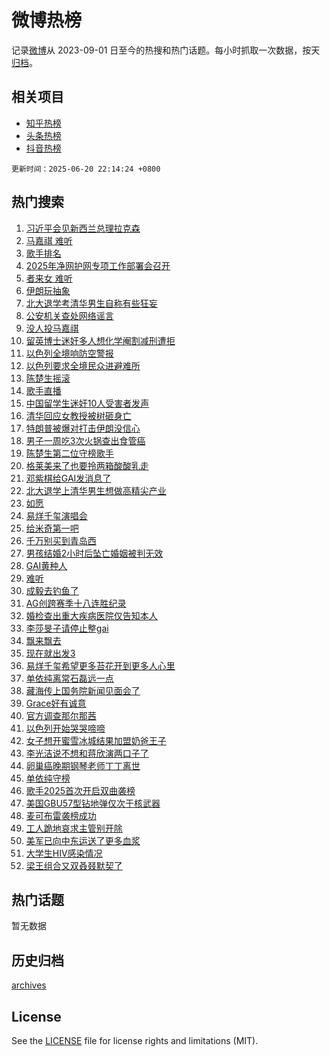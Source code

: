 # 微博热榜

记录[微博](https://www.weibo.com)从 2023-09-01 日至今的热搜和热门话题。每小时抓取一次数据，按天[归档](archives)。

## 相关项目

- [知乎热榜](https://github.com/hotarchive/zhihu)
- [头条热榜](https://github.com/hotarchive/toutiao)
- [抖音热榜](https://github.com/hotarchive/douyin)


`更新时间：2025-06-20 22:14:24 +0800`

## 热门搜索

1. [习近平会见新西兰总理拉克森](https://m.weibo.cn/search?containerid=100103type%3D1%26t%3D10%26q%3D%23%E4%B9%A0%E8%BF%91%E5%B9%B3%E4%BC%9A%E8%A7%81%E6%96%B0%E8%A5%BF%E5%85%B0%E6%80%BB%E7%90%86%E6%8B%89%E5%85%8B%E6%A3%AE%23&stream_entry_id=51&isnewpage=1&extparam=seat%3D1%26pos%3D0%26c_type%3D51%26cate%3D10103%26q%3D%2523%25E4%25B9%25A0%25E8%25BF%2591%25E5%25B9%25B3%25E4%25BC%259A%25E8%25A7%2581%25E6%2596%25B0%25E8%25A5%25BF%25E5%2585%25B0%25E6%2580%25BB%25E7%2590%2586%25E6%258B%2589%25E5%2585%258B%25E6%25A3%25AE%2523%26dgr%3D0%26stream_entry_id%3D51%26filter_type%3Drealtimehot%26display_time%3D1750428863%26pre_seqid%3D1750428863499021700076)
1. [马嘉祺 难听](https://m.weibo.cn/search?containerid=100103type%3D1%26t%3D10%26q%3D%E9%A9%AC%E5%98%89%E7%A5%BA+%E9%9A%BE%E5%90%AC&stream_entry_id=31&isnewpage=1&extparam=seat%3D1%26c_type%3D31%26cate%3D5001%26lcate%3D5001%26stream_entry_id%3D31%26band_rank%3D1%26pos%3D0%26flag%3D4%26q%3D%25E9%25A9%25AC%25E5%2598%2589%25E7%25A5%25BA%2520%25E9%259A%25BE%25E5%2590%25AC%26dgr%3D0%26realpos%3D1%26filter_type%3Drealtimehot%26display_time%3D1750428863%26pre_seqid%3D1750428863499021700076)
1. [歌手排名](https://m.weibo.cn/search?containerid=100103type%3D1%26t%3D10%26q%3D%E6%AD%8C%E6%89%8B%E6%8E%92%E5%90%8D&stream_entry_id=31&isnewpage=1&extparam=seat%3D1%26c_type%3D31%26cate%3D5001%26lcate%3D5001%26stream_entry_id%3D31%26band_rank%3D2%26pos%3D1%26flag%3D1%26q%3D%25E6%25AD%258C%25E6%2589%258B%25E6%258E%2592%25E5%2590%258D%26dgr%3D0%26realpos%3D2%26filter_type%3Drealtimehot%26display_time%3D1750428863%26pre_seqid%3D1750428863499021700076)
1. [2025年净网护网专项工作部署会召开](https://m.weibo.cn/search?containerid=100103type%3D1%26t%3D10%26q%3D%232025%E5%B9%B4%E5%87%80%E7%BD%91%E6%8A%A4%E7%BD%91%E4%B8%93%E9%A1%B9%E5%B7%A5%E4%BD%9C%E9%83%A8%E7%BD%B2%E4%BC%9A%E5%8F%AC%E5%BC%80%23&stream_entry_id=31&isnewpage=1&extparam=seat%3D1%26c_type%3D31%26cate%3D5001%26lcate%3D5001%26stream_entry_id%3D31%26band_rank%3D3%26pos%3D2%26flag%3D0%26q%3D%25232025%25E5%25B9%25B4%25E5%2587%2580%25E7%25BD%2591%25E6%258A%25A4%25E7%25BD%2591%25E4%25B8%2593%25E9%25A1%25B9%25E5%25B7%25A5%25E4%25BD%259C%25E9%2583%25A8%25E7%25BD%25B2%25E4%25BC%259A%25E5%258F%25AC%25E5%25BC%2580%2523%26dgr%3D0%26realpos%3D3%26filter_type%3Drealtimehot%26display_time%3D1750428863%26pre_seqid%3D1750428863499021700076)
1. [者来女 难听](https://m.weibo.cn/search?containerid=100103type%3D1%26t%3D10%26q%3D%E8%80%85%E6%9D%A5%E5%A5%B3+%E9%9A%BE%E5%90%AC&stream_entry_id=31&isnewpage=1&extparam=seat%3D1%26c_type%3D31%26cate%3D5001%26lcate%3D5001%26stream_entry_id%3D31%26band_rank%3D4%26pos%3D3%26flag%3D1%26q%3D%25E8%2580%2585%25E6%259D%25A5%25E5%25A5%25B3%2520%25E9%259A%25BE%25E5%2590%25AC%26dgr%3D0%26realpos%3D4%26filter_type%3Drealtimehot%26display_time%3D1750428863%26pre_seqid%3D1750428863499021700076)
1. [伊朗玩抽象](https://m.weibo.cn/search?containerid=100103type%3D1%26t%3D10%26q%3D%E4%BC%8A%E6%9C%97%E7%8E%A9%E6%8A%BD%E8%B1%A1&stream_entry_id=31&isnewpage=1&extparam=seat%3D1%26c_type%3D31%26cate%3D5001%26lcate%3D5001%26stream_entry_id%3D31%26band_rank%3D5%26pos%3D4%26flag%3D1%26q%3D%25E4%25BC%258A%25E6%259C%2597%25E7%258E%25A9%25E6%258A%25BD%25E8%25B1%25A1%26dgr%3D0%26realpos%3D5%26filter_type%3Drealtimehot%26display_time%3D1750428863%26pre_seqid%3D1750428863499021700076)
1. [北大退学考清华男生自称有些狂妄](https://m.weibo.cn/search?containerid=100103type%3D1%26t%3D10%26q%3D%23%E5%8C%97%E5%A4%A7%E9%80%80%E5%AD%A6%E8%80%83%E6%B8%85%E5%8D%8E%E7%94%B7%E7%94%9F%E8%87%AA%E7%A7%B0%E6%9C%89%E4%BA%9B%E7%8B%82%E5%A6%84%23&stream_entry_id=31&isnewpage=1&extparam=seat%3D1%26c_type%3D31%26cate%3D5001%26lcate%3D5001%26stream_entry_id%3D31%26band_rank%3D6%26pos%3D5%26flag%3D0%26q%3D%2523%25E5%258C%2597%25E5%25A4%25A7%25E9%2580%2580%25E5%25AD%25A6%25E8%2580%2583%25E6%25B8%2585%25E5%258D%258E%25E7%2594%25B7%25E7%2594%259F%25E8%2587%25AA%25E7%25A7%25B0%25E6%259C%2589%25E4%25BA%259B%25E7%258B%2582%25E5%25A6%2584%2523%26dgr%3D0%26realpos%3D6%26filter_type%3Drealtimehot%26display_time%3D1750428863%26pre_seqid%3D1750428863499021700076)
1. [公安机关查处网络谣言](https://m.weibo.cn/search?containerid=100103type%3D1%26t%3D10%26q%3D%23%E5%85%AC%E5%AE%89%E6%9C%BA%E5%85%B3%E6%9F%A5%E5%A4%84%E7%BD%91%E7%BB%9C%E8%B0%A3%E8%A8%80%23&stream_entry_id=31&isnewpage=1&extparam=seat%3D1%26c_type%3D31%26cate%3D5001%26lcate%3D5001%26stream_entry_id%3D31%26band_rank%3D7%26filter_type%3Drealtimehot%26pos%3D6%26q%3D%2523%25E5%2585%25AC%25E5%25AE%2589%25E6%259C%25BA%25E5%2585%25B3%25E6%259F%25A5%25E5%25A4%2584%25E7%25BD%2591%25E7%25BB%259C%25E8%25B0%25A3%25E8%25A8%2580%2523%26dgr%3D0%26is_ad_pos%3D1%26adid%3D290698%26display_time%3D1750428863%26pre_seqid%3D1750428863499021700076)
1. [没人投马嘉祺](https://m.weibo.cn/search?containerid=100103type%3D1%26t%3D10%26q%3D%23%E6%B2%A1%E4%BA%BA%E6%8A%95%E9%A9%AC%E5%98%89%E7%A5%BA%23&stream_entry_id=31&isnewpage=1&extparam=seat%3D1%26c_type%3D31%26cate%3D5001%26lcate%3D5001%26stream_entry_id%3D31%26band_rank%3D7%26pos%3D7%26flag%3D1%26q%3D%2523%25E6%25B2%25A1%25E4%25BA%25BA%25E6%258A%2595%25E9%25A9%25AC%25E5%2598%2589%25E7%25A5%25BA%2523%26dgr%3D0%26realpos%3D7%26filter_type%3Drealtimehot%26display_time%3D1750428863%26pre_seqid%3D1750428863499021700076)
1. [留英博士迷奸多人想化学阉割减刑遭拒](https://m.weibo.cn/search?containerid=100103type%3D1%26t%3D10%26q%3D%23%E7%95%99%E8%8B%B1%E5%8D%9A%E5%A3%AB%E8%BF%B7%E5%A5%B8%E5%A4%9A%E4%BA%BA%E6%83%B3%E5%8C%96%E5%AD%A6%E9%98%89%E5%89%B2%E5%87%8F%E5%88%91%E9%81%AD%E6%8B%92%23&stream_entry_id=31&isnewpage=1&extparam=seat%3D1%26c_type%3D31%26cate%3D5001%26lcate%3D5001%26stream_entry_id%3D31%26band_rank%3D8%26pos%3D8%26flag%3D0%26q%3D%2523%25E7%2595%2599%25E8%258B%25B1%25E5%258D%259A%25E5%25A3%25AB%25E8%25BF%25B7%25E5%25A5%25B8%25E5%25A4%259A%25E4%25BA%25BA%25E6%2583%25B3%25E5%258C%2596%25E5%25AD%25A6%25E9%2598%2589%25E5%2589%25B2%25E5%2587%258F%25E5%2588%2591%25E9%2581%25AD%25E6%258B%2592%2523%26dgr%3D0%26realpos%3D8%26filter_type%3Drealtimehot%26display_time%3D1750428863%26pre_seqid%3D1750428863499021700076)
1. [以色列全境响防空警报](https://m.weibo.cn/search?containerid=100103type%3D1%26t%3D10%26q%3D%23%E4%BB%A5%E8%89%B2%E5%88%97%E5%85%A8%E5%A2%83%E5%93%8D%E9%98%B2%E7%A9%BA%E8%AD%A6%E6%8A%A5%23&stream_entry_id=31&isnewpage=1&extparam=seat%3D1%26c_type%3D31%26cate%3D5001%26lcate%3D5001%26stream_entry_id%3D31%26band_rank%3D9%26pos%3D9%26flag%3D1%26q%3D%2523%25E4%25BB%25A5%25E8%2589%25B2%25E5%2588%2597%25E5%2585%25A8%25E5%25A2%2583%25E5%2593%258D%25E9%2598%25B2%25E7%25A9%25BA%25E8%25AD%25A6%25E6%258A%25A5%2523%26dgr%3D0%26realpos%3D9%26filter_type%3Drealtimehot%26display_time%3D1750428863%26pre_seqid%3D1750428863499021700076)
1. [以色列要求全境民众进避难所](https://m.weibo.cn/search?containerid=100103type%3D1%26t%3D10%26q%3D%23%E4%BB%A5%E8%89%B2%E5%88%97%E8%A6%81%E6%B1%82%E5%85%A8%E5%A2%83%E6%B0%91%E4%BC%97%E8%BF%9B%E9%81%BF%E9%9A%BE%E6%89%80%23&stream_entry_id=31&isnewpage=1&extparam=seat%3D1%26c_type%3D31%26cate%3D5001%26lcate%3D5001%26stream_entry_id%3D31%26band_rank%3D10%26pos%3D10%26flag%3D1%26q%3D%2523%25E4%25BB%25A5%25E8%2589%25B2%25E5%2588%2597%25E8%25A6%2581%25E6%25B1%2582%25E5%2585%25A8%25E5%25A2%2583%25E6%25B0%2591%25E4%25BC%2597%25E8%25BF%259B%25E9%2581%25BF%25E9%259A%25BE%25E6%2589%2580%2523%26dgr%3D0%26realpos%3D10%26filter_type%3Drealtimehot%26display_time%3D1750428863%26pre_seqid%3D1750428863499021700076)
1. [陈楚生摇滚](https://m.weibo.cn/search?containerid=100103type%3D1%26t%3D10%26q%3D%E9%99%88%E6%A5%9A%E7%94%9F%E6%91%87%E6%BB%9A&stream_entry_id=31&isnewpage=1&extparam=seat%3D1%26c_type%3D31%26cate%3D5001%26lcate%3D5001%26stream_entry_id%3D31%26band_rank%3D11%26pos%3D11%26flag%3D1%26q%3D%25E9%2599%2588%25E6%25A5%259A%25E7%2594%259F%25E6%2591%2587%25E6%25BB%259A%26dgr%3D0%26realpos%3D11%26filter_type%3Drealtimehot%26display_time%3D1750428863%26pre_seqid%3D1750428863499021700076)
1. [歌手直播](https://m.weibo.cn/search?containerid=100103type%3D1%26t%3D10%26q%3D%E6%AD%8C%E6%89%8B%E7%9B%B4%E6%92%AD&stream_entry_id=31&isnewpage=1&extparam=seat%3D1%26c_type%3D31%26cate%3D5001%26lcate%3D5001%26stream_entry_id%3D31%26band_rank%3D12%26pos%3D12%26flag%3D0%26q%3D%25E6%25AD%258C%25E6%2589%258B%25E7%259B%25B4%25E6%2592%25AD%26dgr%3D0%26realpos%3D12%26filter_type%3Drealtimehot%26display_time%3D1750428863%26pre_seqid%3D1750428863499021700076)
1. [中国留学生迷奸10人受害者发声](https://m.weibo.cn/search?containerid=100103type%3D1%26t%3D10%26q%3D%23%E4%B8%AD%E5%9B%BD%E7%95%99%E5%AD%A6%E7%94%9F%E8%BF%B7%E5%A5%B810%E4%BA%BA%E5%8F%97%E5%AE%B3%E8%80%85%E5%8F%91%E5%A3%B0%23&stream_entry_id=31&isnewpage=1&extparam=seat%3D1%26c_type%3D31%26cate%3D5001%26lcate%3D5001%26stream_entry_id%3D31%26band_rank%3D13%26pos%3D13%26flag%3D2%26q%3D%2523%25E4%25B8%25AD%25E5%259B%25BD%25E7%2595%2599%25E5%25AD%25A6%25E7%2594%259F%25E8%25BF%25B7%25E5%25A5%25B810%25E4%25BA%25BA%25E5%258F%2597%25E5%25AE%25B3%25E8%2580%2585%25E5%258F%2591%25E5%25A3%25B0%2523%26dgr%3D0%26realpos%3D13%26filter_type%3Drealtimehot%26display_time%3D1750428863%26pre_seqid%3D1750428863499021700076)
1. [清华回应女教授被树砸身亡](https://m.weibo.cn/search?containerid=100103type%3D1%26t%3D10%26q%3D%23%E6%B8%85%E5%8D%8E%E5%9B%9E%E5%BA%94%E5%A5%B3%E6%95%99%E6%8E%88%E8%A2%AB%E6%A0%91%E7%A0%B8%E8%BA%AB%E4%BA%A1%23&stream_entry_id=31&isnewpage=1&extparam=seat%3D1%26c_type%3D31%26cate%3D5001%26lcate%3D5001%26stream_entry_id%3D31%26band_rank%3D14%26pos%3D14%26flag%3D0%26q%3D%2523%25E6%25B8%2585%25E5%258D%258E%25E5%259B%259E%25E5%25BA%2594%25E5%25A5%25B3%25E6%2595%2599%25E6%258E%2588%25E8%25A2%25AB%25E6%25A0%2591%25E7%25A0%25B8%25E8%25BA%25AB%25E4%25BA%25A1%2523%26dgr%3D0%26realpos%3D14%26filter_type%3Drealtimehot%26display_time%3D1750428863%26pre_seqid%3D1750428863499021700076)
1. [特朗普被爆对打击伊朗没信心](https://m.weibo.cn/search?containerid=100103type%3D1%26t%3D10%26q%3D%23%E7%89%B9%E6%9C%97%E6%99%AE%E8%A2%AB%E7%88%86%E5%AF%B9%E6%89%93%E5%87%BB%E4%BC%8A%E6%9C%97%E6%B2%A1%E4%BF%A1%E5%BF%83%23&stream_entry_id=31&isnewpage=1&extparam=seat%3D1%26c_type%3D31%26cate%3D5001%26lcate%3D5001%26stream_entry_id%3D31%26band_rank%3D15%26pos%3D15%26flag%3D1%26q%3D%2523%25E7%2589%25B9%25E6%259C%2597%25E6%2599%25AE%25E8%25A2%25AB%25E7%2588%2586%25E5%25AF%25B9%25E6%2589%2593%25E5%2587%25BB%25E4%25BC%258A%25E6%259C%2597%25E6%25B2%25A1%25E4%25BF%25A1%25E5%25BF%2583%2523%26dgr%3D0%26realpos%3D15%26filter_type%3Drealtimehot%26display_time%3D1750428863%26pre_seqid%3D1750428863499021700076)
1. [男子一周吃3次火锅查出食管癌](https://m.weibo.cn/search?containerid=100103type%3D1%26t%3D10%26q%3D%23%E7%94%B7%E5%AD%90%E4%B8%80%E5%91%A8%E5%90%833%E6%AC%A1%E7%81%AB%E9%94%85%E6%9F%A5%E5%87%BA%E9%A3%9F%E7%AE%A1%E7%99%8C%23&stream_entry_id=31&isnewpage=1&extparam=seat%3D1%26c_type%3D31%26cate%3D5001%26lcate%3D5001%26stream_entry_id%3D31%26band_rank%3D16%26pos%3D16%26flag%3D0%26q%3D%2523%25E7%2594%25B7%25E5%25AD%2590%25E4%25B8%2580%25E5%2591%25A8%25E5%2590%25833%25E6%25AC%25A1%25E7%2581%25AB%25E9%2594%2585%25E6%259F%25A5%25E5%2587%25BA%25E9%25A3%259F%25E7%25AE%25A1%25E7%2599%258C%2523%26dgr%3D0%26realpos%3D16%26filter_type%3Drealtimehot%26display_time%3D1750428863%26pre_seqid%3D1750428863499021700076)
1. [陈楚生第二位守榜歌手](https://m.weibo.cn/search?containerid=100103type%3D1%26t%3D10%26q%3D%E9%99%88%E6%A5%9A%E7%94%9F%E7%AC%AC%E4%BA%8C%E4%BD%8D%E5%AE%88%E6%A6%9C%E6%AD%8C%E6%89%8B&stream_entry_id=31&isnewpage=1&extparam=seat%3D1%26c_type%3D31%26cate%3D5001%26lcate%3D5001%26stream_entry_id%3D31%26band_rank%3D17%26pos%3D17%26flag%3D1%26q%3D%25E9%2599%2588%25E6%25A5%259A%25E7%2594%259F%25E7%25AC%25AC%25E4%25BA%258C%25E4%25BD%258D%25E5%25AE%2588%25E6%25A6%259C%25E6%25AD%258C%25E6%2589%258B%26dgr%3D0%26realpos%3D17%26filter_type%3Drealtimehot%26display_time%3D1750428863%26pre_seqid%3D1750428863499021700076)
1. [格莱美来了也要拎两箱酸酸乳走](https://m.weibo.cn/search?containerid=100103type%3D1%26t%3D10%26q%3D%23%E6%A0%BC%E8%8E%B1%E7%BE%8E%E6%9D%A5%E4%BA%86%E4%B9%9F%E8%A6%81%E6%8B%8E%E4%B8%A4%E7%AE%B1%E9%85%B8%E9%85%B8%E4%B9%B3%E8%B5%B0%23&stream_entry_id=31&isnewpage=1&extparam=seat%3D1%26c_type%3D31%26cate%3D5001%26lcate%3D5001%26stream_entry_id%3D31%26band_rank%3D18%26pos%3D18%26flag%3D1%26q%3D%2523%25E6%25A0%25BC%25E8%258E%25B1%25E7%25BE%258E%25E6%259D%25A5%25E4%25BA%2586%25E4%25B9%259F%25E8%25A6%2581%25E6%258B%258E%25E4%25B8%25A4%25E7%25AE%25B1%25E9%2585%25B8%25E9%2585%25B8%25E4%25B9%25B3%25E8%25B5%25B0%2523%26dgr%3D0%26realpos%3D18%26filter_type%3Drealtimehot%26display_time%3D1750428863%26pre_seqid%3D1750428863499021700076)
1. [邓紫棋给GAI发消息了](https://m.weibo.cn/search?containerid=100103type%3D1%26t%3D10%26q%3D%23%E9%82%93%E7%B4%AB%E6%A3%8B%E7%BB%99GAI%E5%8F%91%E6%B6%88%E6%81%AF%E4%BA%86%23&stream_entry_id=31&isnewpage=1&extparam=seat%3D1%26c_type%3D31%26cate%3D5001%26lcate%3D5001%26stream_entry_id%3D31%26band_rank%3D19%26pos%3D19%26flag%3D1%26q%3D%2523%25E9%2582%2593%25E7%25B4%25AB%25E6%25A3%258B%25E7%25BB%2599GAI%25E5%258F%2591%25E6%25B6%2588%25E6%2581%25AF%25E4%25BA%2586%2523%26dgr%3D0%26realpos%3D19%26filter_type%3Drealtimehot%26display_time%3D1750428863%26pre_seqid%3D1750428863499021700076)
1. [北大退学上清华男生想做高精尖产业](https://m.weibo.cn/search?containerid=100103type%3D1%26t%3D10%26q%3D%23%E5%8C%97%E5%A4%A7%E9%80%80%E5%AD%A6%E4%B8%8A%E6%B8%85%E5%8D%8E%E7%94%B7%E7%94%9F%E6%83%B3%E5%81%9A%E9%AB%98%E7%B2%BE%E5%B0%96%E4%BA%A7%E4%B8%9A%23&stream_entry_id=31&isnewpage=1&extparam=seat%3D1%26c_type%3D31%26cate%3D5001%26lcate%3D5001%26stream_entry_id%3D31%26band_rank%3D20%26pos%3D20%26flag%3D1%26q%3D%2523%25E5%258C%2597%25E5%25A4%25A7%25E9%2580%2580%25E5%25AD%25A6%25E4%25B8%258A%25E6%25B8%2585%25E5%258D%258E%25E7%2594%25B7%25E7%2594%259F%25E6%2583%25B3%25E5%2581%259A%25E9%25AB%2598%25E7%25B2%25BE%25E5%25B0%2596%25E4%25BA%25A7%25E4%25B8%259A%2523%26dgr%3D0%26realpos%3D20%26filter_type%3Drealtimehot%26display_time%3D1750428863%26pre_seqid%3D1750428863499021700076)
1. [如愿](https://m.weibo.cn/search?containerid=100103type%3D1%26t%3D10%26q%3D%E5%A6%82%E6%84%BF&stream_entry_id=31&isnewpage=1&extparam=seat%3D1%26c_type%3D31%26cate%3D5001%26lcate%3D5001%26stream_entry_id%3D31%26band_rank%3D21%26pos%3D21%26flag%3D1%26q%3D%25E5%25A6%2582%25E6%2584%25BF%26dgr%3D0%26realpos%3D21%26filter_type%3Drealtimehot%26display_time%3D1750428863%26pre_seqid%3D1750428863499021700076)
1. [易烊千玺演唱会](https://m.weibo.cn/search?containerid=100103type%3D1%26t%3D10%26q%3D%E6%98%93%E7%83%8A%E5%8D%83%E7%8E%BA%E6%BC%94%E5%94%B1%E4%BC%9A&stream_entry_id=31&isnewpage=1&extparam=seat%3D1%26c_type%3D31%26cate%3D5001%26lcate%3D5001%26stream_entry_id%3D31%26band_rank%3D22%26pos%3D22%26flag%3D1%26q%3D%25E6%2598%2593%25E7%2583%258A%25E5%258D%2583%25E7%258E%25BA%25E6%25BC%2594%25E5%2594%25B1%25E4%25BC%259A%26dgr%3D0%26realpos%3D22%26filter_type%3Drealtimehot%26display_time%3D1750428863%26pre_seqid%3D1750428863499021700076)
1. [给米奇第一吧](https://m.weibo.cn/search?containerid=100103type%3D1%26t%3D10%26q%3D%E7%BB%99%E7%B1%B3%E5%A5%87%E7%AC%AC%E4%B8%80%E5%90%A7&stream_entry_id=31&isnewpage=1&extparam=seat%3D1%26c_type%3D31%26cate%3D5001%26lcate%3D5001%26stream_entry_id%3D31%26band_rank%3D23%26pos%3D23%26flag%3D1%26q%3D%25E7%25BB%2599%25E7%25B1%25B3%25E5%25A5%2587%25E7%25AC%25AC%25E4%25B8%2580%25E5%2590%25A7%26dgr%3D0%26realpos%3D23%26filter_type%3Drealtimehot%26display_time%3D1750428863%26pre_seqid%3D1750428863499021700076)
1. [千万别买到青岛西](https://m.weibo.cn/search?containerid=100103type%3D1%26t%3D10%26q%3D%E5%8D%83%E4%B8%87%E5%88%AB%E4%B9%B0%E5%88%B0%E9%9D%92%E5%B2%9B%E8%A5%BF&stream_entry_id=31&isnewpage=1&extparam=seat%3D1%26c_type%3D31%26cate%3D5001%26lcate%3D5001%26stream_entry_id%3D31%26band_rank%3D24%26pos%3D24%26flag%3D0%26q%3D%25E5%258D%2583%25E4%25B8%2587%25E5%2588%25AB%25E4%25B9%25B0%25E5%2588%25B0%25E9%259D%2592%25E5%25B2%259B%25E8%25A5%25BF%26dgr%3D0%26realpos%3D24%26filter_type%3Drealtimehot%26display_time%3D1750428863%26pre_seqid%3D1750428863499021700076)
1. [男孩结婚2小时后坠亡婚姻被判无效](https://m.weibo.cn/search?containerid=100103type%3D1%26t%3D10%26q%3D%23%E7%94%B7%E5%AD%A9%E7%BB%93%E5%A9%9A2%E5%B0%8F%E6%97%B6%E5%90%8E%E5%9D%A0%E4%BA%A1%E5%A9%9A%E5%A7%BB%E8%A2%AB%E5%88%A4%E6%97%A0%E6%95%88%23&stream_entry_id=31&isnewpage=1&extparam=seat%3D1%26c_type%3D31%26cate%3D5001%26lcate%3D5001%26stream_entry_id%3D31%26band_rank%3D25%26pos%3D25%26flag%3D0%26q%3D%2523%25E7%2594%25B7%25E5%25AD%25A9%25E7%25BB%2593%25E5%25A9%259A2%25E5%25B0%258F%25E6%2597%25B6%25E5%2590%258E%25E5%259D%25A0%25E4%25BA%25A1%25E5%25A9%259A%25E5%25A7%25BB%25E8%25A2%25AB%25E5%2588%25A4%25E6%2597%25A0%25E6%2595%2588%2523%26dgr%3D0%26realpos%3D25%26filter_type%3Drealtimehot%26display_time%3D1750428863%26pre_seqid%3D1750428863499021700076)
1. [GAI黄种人](https://m.weibo.cn/search?containerid=100103type%3D1%26t%3D10%26q%3D%23GAI%E9%BB%84%E7%A7%8D%E4%BA%BA%23&stream_entry_id=31&isnewpage=1&extparam=seat%3D1%26c_type%3D31%26cate%3D5001%26lcate%3D5001%26stream_entry_id%3D31%26band_rank%3D26%26pos%3D26%26flag%3D1%26q%3D%2523GAI%25E9%25BB%2584%25E7%25A7%258D%25E4%25BA%25BA%2523%26dgr%3D0%26realpos%3D26%26filter_type%3Drealtimehot%26display_time%3D1750428863%26pre_seqid%3D1750428863499021700076)
1. [难听](https://m.weibo.cn/search?containerid=100103type%3D1%26t%3D10%26q%3D%E9%9A%BE%E5%90%AC&stream_entry_id=31&isnewpage=1&extparam=seat%3D1%26c_type%3D31%26cate%3D5001%26lcate%3D5001%26stream_entry_id%3D31%26band_rank%3D27%26pos%3D27%26flag%3D1%26q%3D%25E9%259A%25BE%25E5%2590%25AC%26dgr%3D0%26realpos%3D27%26filter_type%3Drealtimehot%26display_time%3D1750428863%26pre_seqid%3D1750428863499021700076)
1. [成毅去钓鱼了](https://m.weibo.cn/search?containerid=100103type%3D1%26t%3D10%26q%3D%E6%88%90%E6%AF%85%E5%8E%BB%E9%92%93%E9%B1%BC%E4%BA%86&stream_entry_id=31&isnewpage=1&extparam=seat%3D1%26c_type%3D31%26cate%3D5001%26lcate%3D5001%26stream_entry_id%3D31%26band_rank%3D28%26pos%3D28%26flag%3D1%26q%3D%25E6%2588%2590%25E6%25AF%2585%25E5%258E%25BB%25E9%2592%2593%25E9%25B1%25BC%25E4%25BA%2586%26dgr%3D0%26realpos%3D28%26filter_type%3Drealtimehot%26display_time%3D1750428863%26pre_seqid%3D1750428863499021700076)
1. [AG创跨赛季十八连胜纪录](https://m.weibo.cn/search?containerid=100103type%3D1%26t%3D10%26q%3D%23AG%E5%88%9B%E8%B7%A8%E8%B5%9B%E5%AD%A3%E5%8D%81%E5%85%AB%E8%BF%9E%E8%83%9C%E7%BA%AA%E5%BD%95%23&stream_entry_id=31&isnewpage=1&extparam=seat%3D1%26c_type%3D31%26cate%3D5001%26lcate%3D5001%26stream_entry_id%3D31%26band_rank%3D29%26pos%3D29%26flag%3D1%26q%3D%2523AG%25E5%2588%259B%25E8%25B7%25A8%25E8%25B5%259B%25E5%25AD%25A3%25E5%258D%2581%25E5%2585%25AB%25E8%25BF%259E%25E8%2583%259C%25E7%25BA%25AA%25E5%25BD%2595%2523%26dgr%3D0%26realpos%3D29%26filter_type%3Drealtimehot%26display_time%3D1750428863%26pre_seqid%3D1750428863499021700076)
1. [婚检查出重大疾病医院仅告知本人](https://m.weibo.cn/search?containerid=100103type%3D1%26t%3D10%26q%3D%23%E5%A9%9A%E6%A3%80%E6%9F%A5%E5%87%BA%E9%87%8D%E5%A4%A7%E7%96%BE%E7%97%85%E5%8C%BB%E9%99%A2%E4%BB%85%E5%91%8A%E7%9F%A5%E6%9C%AC%E4%BA%BA%23&stream_entry_id=31&isnewpage=1&extparam=seat%3D1%26c_type%3D31%26cate%3D5001%26lcate%3D5001%26stream_entry_id%3D31%26band_rank%3D30%26pos%3D30%26flag%3D0%26q%3D%2523%25E5%25A9%259A%25E6%25A3%2580%25E6%259F%25A5%25E5%2587%25BA%25E9%2587%258D%25E5%25A4%25A7%25E7%2596%25BE%25E7%2597%2585%25E5%258C%25BB%25E9%2599%25A2%25E4%25BB%2585%25E5%2591%258A%25E7%259F%25A5%25E6%259C%25AC%25E4%25BA%25BA%2523%26dgr%3D0%26realpos%3D30%26filter_type%3Drealtimehot%26display_time%3D1750428863%26pre_seqid%3D1750428863499021700076)
1. [李莎旻子请停止整gai](https://m.weibo.cn/search?containerid=100103type%3D1%26t%3D10%26q%3D%E6%9D%8E%E8%8E%8E%E6%97%BB%E5%AD%90%E8%AF%B7%E5%81%9C%E6%AD%A2%E6%95%B4gai&stream_entry_id=31&isnewpage=1&extparam=seat%3D1%26c_type%3D31%26cate%3D5001%26lcate%3D5001%26stream_entry_id%3D31%26band_rank%3D31%26pos%3D31%26flag%3D1%26q%3D%25E6%259D%258E%25E8%258E%258E%25E6%2597%25BB%25E5%25AD%2590%25E8%25AF%25B7%25E5%2581%259C%25E6%25AD%25A2%25E6%2595%25B4gai%26dgr%3D0%26realpos%3D31%26filter_type%3Drealtimehot%26display_time%3D1750428863%26pre_seqid%3D1750428863499021700076)
1. [飘来飘去](https://m.weibo.cn/search?containerid=100103type%3D1%26t%3D10%26q%3D%E9%A3%98%E6%9D%A5%E9%A3%98%E5%8E%BB&stream_entry_id=31&isnewpage=1&extparam=seat%3D1%26c_type%3D31%26cate%3D5001%26lcate%3D5001%26stream_entry_id%3D31%26band_rank%3D32%26pos%3D32%26flag%3D1%26q%3D%25E9%25A3%2598%25E6%259D%25A5%25E9%25A3%2598%25E5%258E%25BB%26dgr%3D0%26realpos%3D32%26filter_type%3Drealtimehot%26display_time%3D1750428863%26pre_seqid%3D1750428863499021700076)
1. [现在就出发3](https://m.weibo.cn/search?containerid=100103type%3D1%26t%3D10%26q%3D%E7%8E%B0%E5%9C%A8%E5%B0%B1%E5%87%BA%E5%8F%913&stream_entry_id=31&isnewpage=1&extparam=seat%3D1%26c_type%3D31%26cate%3D5001%26lcate%3D5001%26stream_entry_id%3D31%26band_rank%3D33%26pos%3D33%26flag%3D0%26q%3D%25E7%258E%25B0%25E5%259C%25A8%25E5%25B0%25B1%25E5%2587%25BA%25E5%258F%25913%26dgr%3D0%26realpos%3D33%26filter_type%3Drealtimehot%26display_time%3D1750428863%26pre_seqid%3D1750428863499021700076)
1. [易烊千玺希望更多苔花开到更多人心里](https://m.weibo.cn/search?containerid=100103type%3D1%26t%3D10%26q%3D%23%E6%98%93%E7%83%8A%E5%8D%83%E7%8E%BA%E5%B8%8C%E6%9C%9B%E6%9B%B4%E5%A4%9A%E8%8B%94%E8%8A%B1%E5%BC%80%E5%88%B0%E6%9B%B4%E5%A4%9A%E4%BA%BA%E5%BF%83%E9%87%8C%23&stream_entry_id=31&isnewpage=1&extparam=seat%3D1%26c_type%3D31%26cate%3D5001%26lcate%3D5001%26stream_entry_id%3D31%26band_rank%3D34%26pos%3D34%26flag%3D1%26q%3D%2523%25E6%2598%2593%25E7%2583%258A%25E5%258D%2583%25E7%258E%25BA%25E5%25B8%258C%25E6%259C%259B%25E6%259B%25B4%25E5%25A4%259A%25E8%258B%2594%25E8%258A%25B1%25E5%25BC%2580%25E5%2588%25B0%25E6%259B%25B4%25E5%25A4%259A%25E4%25BA%25BA%25E5%25BF%2583%25E9%2587%258C%2523%26dgr%3D0%26realpos%3D34%26filter_type%3Drealtimehot%26display_time%3D1750428863%26pre_seqid%3D1750428863499021700076)
1. [单依纯离常石磊远一点](https://m.weibo.cn/search?containerid=100103type%3D1%26t%3D10%26q%3D%E5%8D%95%E4%BE%9D%E7%BA%AF%E7%A6%BB%E5%B8%B8%E7%9F%B3%E7%A3%8A%E8%BF%9C%E4%B8%80%E7%82%B9&stream_entry_id=31&isnewpage=1&extparam=seat%3D1%26c_type%3D31%26cate%3D5001%26lcate%3D5001%26stream_entry_id%3D31%26band_rank%3D35%26pos%3D35%26flag%3D0%26q%3D%25E5%258D%2595%25E4%25BE%259D%25E7%25BA%25AF%25E7%25A6%25BB%25E5%25B8%25B8%25E7%259F%25B3%25E7%25A3%258A%25E8%25BF%259C%25E4%25B8%2580%25E7%2582%25B9%26dgr%3D0%26realpos%3D35%26filter_type%3Drealtimehot%26display_time%3D1750428863%26pre_seqid%3D1750428863499021700076)
1. [藏海传上国务院新闻见面会了](https://m.weibo.cn/search?containerid=100103type%3D1%26t%3D10%26q%3D%23%E8%97%8F%E6%B5%B7%E4%BC%A0%E4%B8%8A%E5%9B%BD%E5%8A%A1%E9%99%A2%E6%96%B0%E9%97%BB%E8%A7%81%E9%9D%A2%E4%BC%9A%E4%BA%86%23&stream_entry_id=31&isnewpage=1&extparam=seat%3D1%26c_type%3D31%26cate%3D5001%26lcate%3D5001%26stream_entry_id%3D31%26band_rank%3D36%26pos%3D36%26flag%3D1%26q%3D%2523%25E8%2597%258F%25E6%25B5%25B7%25E4%25BC%25A0%25E4%25B8%258A%25E5%259B%25BD%25E5%258A%25A1%25E9%2599%25A2%25E6%2596%25B0%25E9%2597%25BB%25E8%25A7%2581%25E9%259D%25A2%25E4%25BC%259A%25E4%25BA%2586%2523%26dgr%3D0%26realpos%3D36%26filter_type%3Drealtimehot%26display_time%3D1750428863%26pre_seqid%3D1750428863499021700076)
1. [Grace好有诚意](https://m.weibo.cn/search?containerid=100103type%3D1%26t%3D10%26q%3DGrace%E5%A5%BD%E6%9C%89%E8%AF%9A%E6%84%8F&stream_entry_id=31&isnewpage=1&extparam=seat%3D1%26c_type%3D31%26cate%3D5001%26lcate%3D5001%26stream_entry_id%3D31%26band_rank%3D37%26pos%3D37%26flag%3D1%26q%3DGrace%25E5%25A5%25BD%25E6%259C%2589%25E8%25AF%259A%25E6%2584%258F%26dgr%3D0%26realpos%3D37%26filter_type%3Drealtimehot%26display_time%3D1750428863%26pre_seqid%3D1750428863499021700076)
1. [官方调查那尔那茜](https://m.weibo.cn/search?containerid=100103type%3D1%26t%3D10%26q%3D%23%E5%AE%98%E6%96%B9%E8%B0%83%E6%9F%A5%E9%82%A3%E5%B0%94%E9%82%A3%E8%8C%9C%23&stream_entry_id=31&isnewpage=1&extparam=seat%3D1%26c_type%3D31%26cate%3D5001%26lcate%3D5001%26stream_entry_id%3D31%26band_rank%3D38%26pos%3D38%26flag%3D0%26q%3D%2523%25E5%25AE%2598%25E6%2596%25B9%25E8%25B0%2583%25E6%259F%25A5%25E9%2582%25A3%25E5%25B0%2594%25E9%2582%25A3%25E8%258C%259C%2523%26dgr%3D0%26realpos%3D38%26filter_type%3Drealtimehot%26display_time%3D1750428863%26pre_seqid%3D1750428863499021700076)
1. [以色列开始哭哭啼啼](https://m.weibo.cn/search?containerid=100103type%3D1%26t%3D10%26q%3D%23%E4%BB%A5%E8%89%B2%E5%88%97%E5%BC%80%E5%A7%8B%E5%93%AD%E5%93%AD%E5%95%BC%E5%95%BC%23&stream_entry_id=31&isnewpage=1&extparam=seat%3D1%26c_type%3D31%26cate%3D5001%26lcate%3D5001%26stream_entry_id%3D31%26band_rank%3D39%26pos%3D39%26flag%3D0%26q%3D%2523%25E4%25BB%25A5%25E8%2589%25B2%25E5%2588%2597%25E5%25BC%2580%25E5%25A7%258B%25E5%2593%25AD%25E5%2593%25AD%25E5%2595%25BC%25E5%2595%25BC%2523%26dgr%3D0%26realpos%3D39%26filter_type%3Drealtimehot%26display_time%3D1750428863%26pre_seqid%3D1750428863499021700076)
1. [女子想开蜜雪冰城结果加盟奶爸王子](https://m.weibo.cn/search?containerid=100103type%3D1%26t%3D10%26q%3D%23%E5%A5%B3%E5%AD%90%E6%83%B3%E5%BC%80%E8%9C%9C%E9%9B%AA%E5%86%B0%E5%9F%8E%E7%BB%93%E6%9E%9C%E5%8A%A0%E7%9B%9F%E5%A5%B6%E7%88%B8%E7%8E%8B%E5%AD%90%23&stream_entry_id=31&isnewpage=1&extparam=seat%3D1%26c_type%3D31%26cate%3D5001%26lcate%3D5001%26stream_entry_id%3D31%26band_rank%3D40%26pos%3D40%26flag%3D1%26q%3D%2523%25E5%25A5%25B3%25E5%25AD%2590%25E6%2583%25B3%25E5%25BC%2580%25E8%259C%259C%25E9%259B%25AA%25E5%2586%25B0%25E5%259F%258E%25E7%25BB%2593%25E6%259E%259C%25E5%258A%25A0%25E7%259B%259F%25E5%25A5%25B6%25E7%2588%25B8%25E7%258E%258B%25E5%25AD%2590%2523%26dgr%3D0%26realpos%3D40%26filter_type%3Drealtimehot%26display_time%3D1750428863%26pre_seqid%3D1750428863499021700076)
1. [李光洁说不想和蒋欣演两口子了](https://m.weibo.cn/search?containerid=100103type%3D1%26t%3D10%26q%3D%23%E6%9D%8E%E5%85%89%E6%B4%81%E8%AF%B4%E4%B8%8D%E6%83%B3%E5%92%8C%E8%92%8B%E6%AC%A3%E6%BC%94%E4%B8%A4%E5%8F%A3%E5%AD%90%E4%BA%86%23&stream_entry_id=31&isnewpage=1&extparam=seat%3D1%26c_type%3D31%26cate%3D5001%26lcate%3D5001%26stream_entry_id%3D31%26band_rank%3D41%26pos%3D41%26flag%3D0%26q%3D%2523%25E6%259D%258E%25E5%2585%2589%25E6%25B4%2581%25E8%25AF%25B4%25E4%25B8%258D%25E6%2583%25B3%25E5%2592%258C%25E8%2592%258B%25E6%25AC%25A3%25E6%25BC%2594%25E4%25B8%25A4%25E5%258F%25A3%25E5%25AD%2590%25E4%25BA%2586%2523%26dgr%3D0%26realpos%3D41%26filter_type%3Drealtimehot%26display_time%3D1750428863%26pre_seqid%3D1750428863499021700076)
1. [卵巢癌晚期钢琴老师丁丁离世](https://m.weibo.cn/search?containerid=100103type%3D1%26t%3D10%26q%3D%23%E5%8D%B5%E5%B7%A2%E7%99%8C%E6%99%9A%E6%9C%9F%E9%92%A2%E7%90%B4%E8%80%81%E5%B8%88%E4%B8%81%E4%B8%81%E7%A6%BB%E4%B8%96%23&stream_entry_id=31&isnewpage=1&extparam=seat%3D1%26c_type%3D31%26cate%3D5001%26lcate%3D5001%26stream_entry_id%3D31%26band_rank%3D42%26pos%3D42%26flag%3D0%26q%3D%2523%25E5%258D%25B5%25E5%25B7%25A2%25E7%2599%258C%25E6%2599%259A%25E6%259C%259F%25E9%2592%25A2%25E7%2590%25B4%25E8%2580%2581%25E5%25B8%2588%25E4%25B8%2581%25E4%25B8%2581%25E7%25A6%25BB%25E4%25B8%2596%2523%26dgr%3D0%26realpos%3D42%26filter_type%3Drealtimehot%26display_time%3D1750428863%26pre_seqid%3D1750428863499021700076)
1. [单依纯守榜](https://m.weibo.cn/search?containerid=100103type%3D1%26t%3D10%26q%3D%E5%8D%95%E4%BE%9D%E7%BA%AF%E5%AE%88%E6%A6%9C&stream_entry_id=31&isnewpage=1&extparam=seat%3D1%26c_type%3D31%26cate%3D5001%26lcate%3D5001%26stream_entry_id%3D31%26band_rank%3D43%26pos%3D43%26flag%3D0%26q%3D%25E5%258D%2595%25E4%25BE%259D%25E7%25BA%25AF%25E5%25AE%2588%25E6%25A6%259C%26dgr%3D0%26realpos%3D43%26filter_type%3Drealtimehot%26display_time%3D1750428863%26pre_seqid%3D1750428863499021700076)
1. [歌手2025首次开启双曲袭榜](https://m.weibo.cn/search?containerid=100103type%3D1%26t%3D10%26q%3D%23%E6%AD%8C%E6%89%8B2025%E9%A6%96%E6%AC%A1%E5%BC%80%E5%90%AF%E5%8F%8C%E6%9B%B2%E8%A2%AD%E6%A6%9C%23&stream_entry_id=31&isnewpage=1&extparam=seat%3D1%26c_type%3D31%26cate%3D5001%26lcate%3D5001%26stream_entry_id%3D31%26band_rank%3D44%26pos%3D44%26flag%3D0%26q%3D%2523%25E6%25AD%258C%25E6%2589%258B2025%25E9%25A6%2596%25E6%25AC%25A1%25E5%25BC%2580%25E5%2590%25AF%25E5%258F%258C%25E6%259B%25B2%25E8%25A2%25AD%25E6%25A6%259C%2523%26dgr%3D0%26realpos%3D44%26filter_type%3Drealtimehot%26display_time%3D1750428863%26pre_seqid%3D1750428863499021700076)
1. [美国GBU57型钻地弹仅次于核武器](https://m.weibo.cn/search?containerid=100103type%3D1%26t%3D10%26q%3D%23%E7%BE%8E%E5%9B%BDGBU57%E5%9E%8B%E9%92%BB%E5%9C%B0%E5%BC%B9%E4%BB%85%E6%AC%A1%E4%BA%8E%E6%A0%B8%E6%AD%A6%E5%99%A8%23&stream_entry_id=31&isnewpage=1&extparam=seat%3D1%26c_type%3D31%26cate%3D5001%26lcate%3D5001%26stream_entry_id%3D31%26band_rank%3D45%26pos%3D45%26flag%3D0%26q%3D%2523%25E7%25BE%258E%25E5%259B%25BDGBU57%25E5%259E%258B%25E9%2592%25BB%25E5%259C%25B0%25E5%25BC%25B9%25E4%25BB%2585%25E6%25AC%25A1%25E4%25BA%258E%25E6%25A0%25B8%25E6%25AD%25A6%25E5%2599%25A8%2523%26dgr%3D0%26realpos%3D45%26filter_type%3Drealtimehot%26display_time%3D1750428863%26pre_seqid%3D1750428863499021700076)
1. [麦可布雷袭榜成功](https://m.weibo.cn/search?containerid=100103type%3D1%26t%3D10%26q%3D%23%E9%BA%A6%E5%8F%AF%E5%B8%83%E9%9B%B7%E8%A2%AD%E6%A6%9C%E6%88%90%E5%8A%9F%23&stream_entry_id=31&isnewpage=1&extparam=seat%3D1%26c_type%3D31%26cate%3D5001%26lcate%3D5001%26stream_entry_id%3D31%26band_rank%3D46%26pos%3D46%26flag%3D1%26q%3D%2523%25E9%25BA%25A6%25E5%258F%25AF%25E5%25B8%2583%25E9%259B%25B7%25E8%25A2%25AD%25E6%25A6%259C%25E6%2588%2590%25E5%258A%259F%2523%26dgr%3D0%26realpos%3D46%26filter_type%3Drealtimehot%26display_time%3D1750428863%26pre_seqid%3D1750428863499021700076)
1. [工人跪地哀求主管别开除](https://m.weibo.cn/search?containerid=100103type%3D1%26t%3D10%26q%3D%23%E5%B7%A5%E4%BA%BA%E8%B7%AA%E5%9C%B0%E5%93%80%E6%B1%82%E4%B8%BB%E7%AE%A1%E5%88%AB%E5%BC%80%E9%99%A4%23&stream_entry_id=31&isnewpage=1&extparam=seat%3D1%26c_type%3D31%26cate%3D5001%26lcate%3D5001%26stream_entry_id%3D31%26band_rank%3D47%26pos%3D47%26flag%3D0%26q%3D%2523%25E5%25B7%25A5%25E4%25BA%25BA%25E8%25B7%25AA%25E5%259C%25B0%25E5%2593%2580%25E6%25B1%2582%25E4%25B8%25BB%25E7%25AE%25A1%25E5%2588%25AB%25E5%25BC%2580%25E9%2599%25A4%2523%26dgr%3D0%26realpos%3D47%26filter_type%3Drealtimehot%26display_time%3D1750428863%26pre_seqid%3D1750428863499021700076)
1. [美军已向中东运送了更多血浆](https://m.weibo.cn/search?containerid=100103type%3D1%26t%3D10%26q%3D%23%E7%BE%8E%E5%86%9B%E5%B7%B2%E5%90%91%E4%B8%AD%E4%B8%9C%E8%BF%90%E9%80%81%E4%BA%86%E6%9B%B4%E5%A4%9A%E8%A1%80%E6%B5%86%23&stream_entry_id=31&isnewpage=1&extparam=seat%3D1%26c_type%3D31%26cate%3D5001%26lcate%3D5001%26stream_entry_id%3D31%26band_rank%3D48%26pos%3D48%26flag%3D1%26q%3D%2523%25E7%25BE%258E%25E5%2586%259B%25E5%25B7%25B2%25E5%2590%2591%25E4%25B8%25AD%25E4%25B8%259C%25E8%25BF%2590%25E9%2580%2581%25E4%25BA%2586%25E6%259B%25B4%25E5%25A4%259A%25E8%25A1%2580%25E6%25B5%2586%2523%26dgr%3D0%26realpos%3D48%26filter_type%3Drealtimehot%26display_time%3D1750428863%26pre_seqid%3D1750428863499021700076)
1. [大学生HIV感染情况](https://m.weibo.cn/search?containerid=100103type%3D1%26t%3D10%26q%3D%E5%A4%A7%E5%AD%A6%E7%94%9FHIV%E6%84%9F%E6%9F%93%E6%83%85%E5%86%B5&stream_entry_id=31&isnewpage=1&extparam=seat%3D1%26c_type%3D31%26cate%3D5001%26lcate%3D5001%26stream_entry_id%3D31%26band_rank%3D49%26pos%3D49%26flag%3D0%26q%3D%25E5%25A4%25A7%25E5%25AD%25A6%25E7%2594%259FHIV%25E6%2584%259F%25E6%259F%2593%25E6%2583%2585%25E5%2586%25B5%26dgr%3D0%26realpos%3D49%26filter_type%3Drealtimehot%26display_time%3D1750428863%26pre_seqid%3D1750428863499021700076)
1. [梁王组合又双叒叕默契了](https://m.weibo.cn/search?containerid=100103type%3D1%26t%3D10%26q%3D%E6%A2%81%E7%8E%8B%E7%BB%84%E5%90%88%E5%8F%88%E5%8F%8C%E5%8F%92%E5%8F%95%E9%BB%98%E5%A5%91%E4%BA%86&stream_entry_id=31&isnewpage=1&extparam=seat%3D1%26c_type%3D31%26cate%3D5001%26lcate%3D5001%26stream_entry_id%3D31%26band_rank%3D50%26pos%3D50%26flag%3D1%26q%3D%25E6%25A2%2581%25E7%258E%258B%25E7%25BB%2584%25E5%2590%2588%25E5%258F%2588%25E5%258F%258C%25E5%258F%2592%25E5%258F%2595%25E9%25BB%2598%25E5%25A5%2591%25E4%25BA%2586%26dgr%3D0%26realpos%3D50%26filter_type%3Drealtimehot%26display_time%3D1750428863%26pre_seqid%3D1750428863499021700076)

## 热门话题

暂无数据

## 历史归档

[archives](archives)

## License

See the [LICENSE](LICENSE) file for license rights and limitations (MIT).

